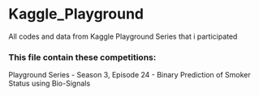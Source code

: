 # Kaggle_Playground
All codes and data from Kaggle Playground Series that i participated

### This file contain these competitions:

Playground Series - Season 3, Episode 24 - Binary Prediction of Smoker Status using Bio-Signals
